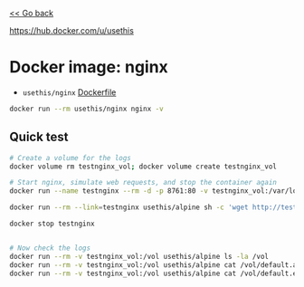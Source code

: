 [<< Go back](../README.md#overview)

https://hub.docker.com/u/usethis

# Docker image: nginx

- `usethis/nginx` [Dockerfile](1/Dockerfile)

```bash
docker run --rm usethis/nginx nginx -v
```

## Quick test

```bash
# Create a volume for the logs
docker volume rm testnginx_vol; docker volume create testnginx_vol

# Start nginx, simulate web requests, and stop the container again
docker run --name testnginx --rm -d -p 8761:80 -v testnginx_vol:/var/log/nginx -v nginx_www:/var/www/html usethis/nginx

docker run --rm --link=testnginx usethis/alpine sh -c 'wget http://testnginx; wget http://testnginx/test; wget http://testnginx/robots.txt; wget http://testnginx/non-existing-page; wget http://testnginx/another-error-page-request'

docker stop testnginx


# Now check the logs
docker run --rm -v testnginx_vol:/vol usethis/alpine ls -la /vol
docker run --rm -v testnginx_vol:/vol usethis/alpine cat /vol/default.access.log
docker run --rm -v testnginx_vol:/vol usethis/alpine cat /vol/default.error.log
```
